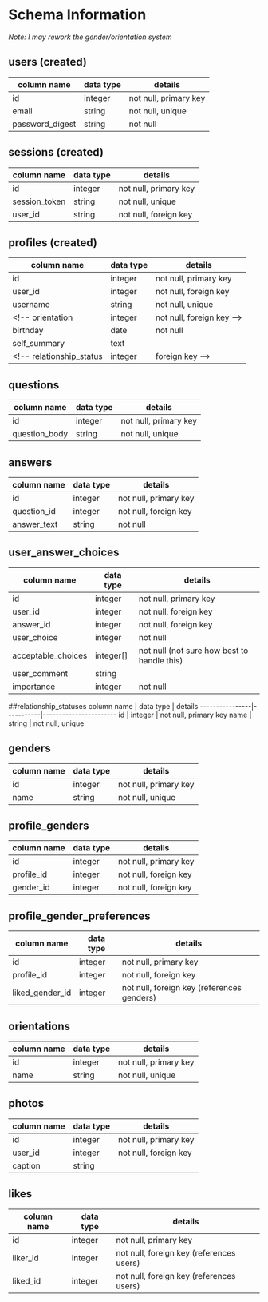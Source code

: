 # Schema Information

*Note: I may rework the gender/orientation system*

## users (created)
column name         | data type | details
--------------------|-----------|-----------------------
id                  | integer   | not null, primary key
email               | string    | not null, unique
password_digest     | string    | not null

## sessions (created)
column name         | data type | details
--------------------|-----------|-----------------------
id                  | integer   | not null, primary key
session_token       | string    | not null, unique
user_id             | string    | not null, foreign key

## profiles (created)
column name         | data type | details
--------------------|-----------|-----------------------
id                  | integer   | not null, primary key
user_id             | integer   | not null, foreign key
username            | string    | not null, unique
<!-- orientation         | integer   | not null, foreign key -->
birthday            | date      | not null
self_summary        | text      |
<!-- relationship_status | integer   | foreign key -->

## questions
column name     | data type | details
----------------|-----------|-----------------------
id              | integer   | not null, primary key
question_body   | string    | not null, unique

## answers
column name     | data type | details
----------------|-----------|-----------------------
id              | integer   | not null, primary key
question_id     | integer   | not null, foreign key
answer_text     | string    | not null

## user_answer_choices
column name        | data type | details
-------------------|-----------|-----------------------
id                 | integer   | not null, primary key
user_id            | integer   | not null, foreign key
answer_id          | integer   | not null, foreign key
user_choice        | integer   | not null
acceptable_choices | integer[] | not null  (not sure how best to handle this)
user_comment       | string    |
importance         | integer   | not null

##relationship_statuses
column name     | data type | details
----------------|-----------|-----------------------
id              | integer   | not null, primary key
name            | string    | not null, unique

## genders
column name     | data type | details
----------------|-----------|-----------------------
id              | integer   | not null, primary key
name            | string    | not null, unique

## profile_genders
column name     | data type | details
----------------|-----------|-----------------------
id              | integer   | not null, primary key
profile_id      | integer   | not null, foreign key
gender_id       | integer   | not null, foreign key

## profile_gender_preferences
column name     | data type | details
----------------|-----------|-----------------------
id              | integer   | not null, primary key
profile_id      | integer   | not null, foreign key
liked_gender_id | integer   | not null, foreign key (references genders)

## orientations
column name     | data type | details
----------------|-----------|-----------------------
id              | integer   | not null, primary key
name            | string    | not null, unique

## photos
column name     | data type | details
----------------|-----------|-----------------------
id              | integer   | not null, primary key
user_id         | integer   | not null, foreign key
caption         | string    |

## likes
column name | data type | details
------------|-----------|-----------------------
id          | integer   | not null, primary key
liker_id    | integer   | not null, foreign key (references users)
liked_id    | integer   | not null, foreign key (references users)

